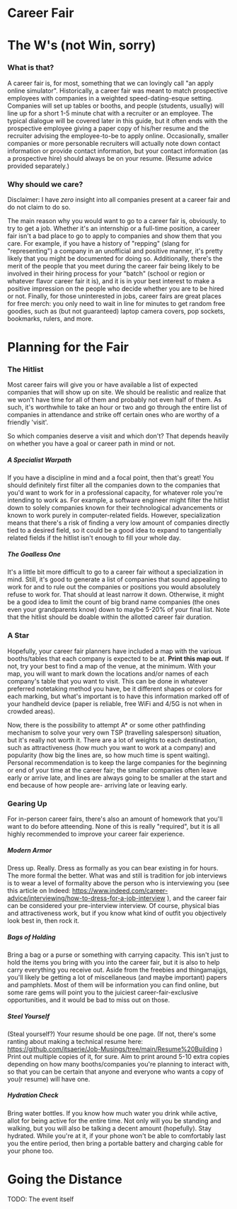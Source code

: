 # Career Fair

# The W's (not Win, sorry)

### What is that?

A career fair is, for most, something that we can lovingly call "an apply online simulator". Historically, a career fair was meant to match prospective employees with companies in a weighted speed-dating-esque setting. Companies will set up tables or booths, and people (students, usually) will line up for a short 1-5 minute chat with a recruiter or an employee. The typical dialogue will be covered later in this guide, but it often ends with the prospective employee giving a paper copy of his/her resume and the recruiter advising the employee-to-be to apply online. Occasionally, smaller companies or more personable recruiters will actually note down contact information or provide contact information, but your contact information (as a prospective hire) should always be on your resume. (Resume advice provided separately.)

### Why should we care?

Disclaimer: I have *zero* insight into all companies present at a career fair and do not claim to do so.

The main reason why you would want to go to a career fair is, obviously, to try to get a job. Whether it's an internship or a full-time position, a career fair isn't a bad place to go to apply to companies and show them that you care. For example, if you have a history of "repping" (slang for "representing") a company in an unofficial and positive manner, it's pretty likely that you might be documented for doing so. Additionally, there's the merit of the people that you meet during the career fair being likely to be involved in their hiring process for your "batch" (school or region or whatever flavor career fair it is), and it is in your best interest to make a positive impression on the people who decide whether you are to be hired or not. Finally, for those uninterested in jobs, career fairs are great places for free merch: you only need to wait in line for minutes to get random free goodies, such as (but not guaranteed) laptop camera covers, pop sockets, bookmarks, rulers, and more.

# Planning for the Fair

### The Hitlist

Most career fairs will give you or have available a list of expected companies that will show up on site. We should be realistic and realize that we won't have time for all of them and probably not even half of them. As such, it's worthwhile to take an hour or two and go through the entire list of companies in attendance and strike off certain ones who are worthy of a friendly 'visit'.

So which companies deserve a visit and which don't? That depends heavily on whether you have a goal or career path in mind or not.

##### A Specialist Warpath

If you have a discipline in mind and a focal point, then that's great! You should definitely first filter all the companies down to the companies that you'd want to work for in a professional capacity, for whatever role you're intending to work as. For example, a software engineer might filter the hitlist down to solely companies known for their technological advancements or known to work purely in computer-related fields. However, specialization means that there's a risk of finding a very low amount of companies directly tied to a desired field, so it could be a good idea to expand to tangentially related fields if the hitlist isn't enough to fill your whole day.

##### The Goalless One

It's a little bit more difficult to go to a career fair without a specialization in mind. Still, it's good to generate a list of companies that sound appealing to work for and to rule out the companies or positions you would absolutely refuse to work for. That should at least narrow it down. Otherwise, it might be a good idea to limit the count of big brand name companies (the ones even your grandparents know) down to maybe 5-20% of your final list. Note that the hitlist should be doable within the allotted career fair duration.

### A Star

Hopefully, your career fair planners have included a map with the various booths/tables that each company is expected to be at. **Print this map out.** If not, try your best to find a map of the venue, at the minimum. With your map, you will want to mark down the locations and/or names of each company's table that you want to visit. This can be done in whatever preferred notetaking method you have, be it different shapes or colors for each marking, but what's important is to have this information marked off of your handheld device (paper is reliable, free WiFi and 4/5G is not when in crowded areas).

Now, there is the possibility to attempt A* or some other pathfinding mechanism to solve your very own TSP (travelling salesperson) situation, but it's really not worth it. There are a lot of weights to each destination, such as attractiveness (how much you want to work at a company) and popularity (how big the lines are, so how much time is spent waiting). Personal recommendation is to keep the large companies for the beginning or end of your time at the career fair; the smaller companies often leave early or arrive late, and lines are always going to be smaller at the start and end because of how people are- arriving late or leaving early.

### Gearing Up

For in-person career fairs, there's also an amount of homework that you'll want to do before atteending. None of this is really "required", but it is all highly recommended to improve your career fair experience.

##### Modern Armor

Dress up. Really. Dress as formally as you can bear existing in for <insert duration of career fair in hours> hours. The more formal the better. What was and still is tradition for job interviews is to wear a level of formality above the person who is interviewing you (see this article on Indeed: https://www.indeed.com/career-advice/interviewing/how-to-dress-for-a-job-interview ), and the career fair can be considered your pre-interview interview. Of course, physical bias and attractiveness work, but if you know what kind of outfit you objectively look best in, then rock it.

##### Bags of Holding

Bring a bag or a purse or something with carrying capacity. This isn't just to hold the items you bring with you into the career fair, but it is also to help carry everything you receive out. Aside from the freebies and thingamajigs, you'll likely be getting a lot of miscellaneous (and maybe important) papers and pamphlets. Most of them will be information you can find online, but some rare gems will point you to the juiciest career-fair-exclusive opportunities, and it would be bad to miss out on those.

##### Steel Yourself

(Steal yourself?) Your resume should be one page. (If not, there's some ranting about making a technical resume here: https://github.com/itsaerie/Job-Musings/tree/main/Resume%20Building ) Print out multiple copies of it, for sure. Aim to print around 5-10 extra copies depending on how many booths/companies you're planning to interact with, so that you can be certain that anyone and everyone who wants a copy of you(r resume) will have one.

##### Hydration Check

Bring water bottles. If you know how much water you drink while active, allot for being active for the entire time. Not only will you be standing and walking, but you will also be talking a decent amount (hopefully). Stay hydrated. While you're at it, if your phone won't be able to comfortably last you the entire period, then bring a portable battery and charging cable for your phone too.

# Going the Distance

TODO: The event itself
